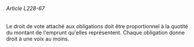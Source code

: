 ###### Article L228-67

Le droit de vote attaché aux obligations doit être proportionnel à la quotité du montant de l'emprunt qu'elles représentent. Chaque obligation donne droit à une voix au moins.

